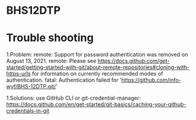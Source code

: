 # BHS12DTP

# Trouble shooting

1.Problem:
remote: Support for password authentication was removed on August 13, 2021.
remote: Please see https://docs.github.com/get-started/getting-started-with-git/about-remote-repositories#cloning-with-https-urls for information on currently recommended modes of authentication.
fatal: Authentication failed for 'https://github.com/info-wyf/BHS-12DTP.git/'

1.Solutions:
use GitHub CLI or git-credential-manager:
https://docs.github.com/en/get-started/git-basics/caching-your-github-credentials-in-git
